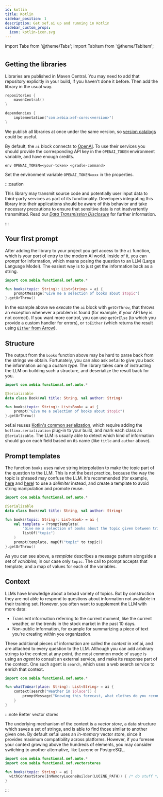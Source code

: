 ```yaml
---
id: kotlin
title: Kotlin
sidebar_position: 1
description: Get xef.ai up and running in Kotlin
sidebar_custom_props:
  icon: kotlin-icon.svg
---
```


import Tabs from '@theme/Tabs';
import TabItem from '@theme/TabItem';

# <decorated-text icon="kotlin-icon.svg" title="Quickstart - Kotlin" />

## Getting the libraries

Libraries are published in Maven Central. You may need to  add that repository explicitly
in your build, if you haven't done it before. Then add the library in the usual way.

```kotlin
repositories {
    mavenCentral()
}

dependencies {
    implementation("com.xebia:xef-core:<version>")
}
```

We publish all libraries at once under the same version, so
[version catalogs](https://docs.gradle.org/current/userguide/platforms.html#sec:sharing-catalogs)
could be useful.

By default, the `ai` block connects to [OpenAI](https://platform.openai.com/).
To use their services you should provide the corresponding API key in the `OPENAI_TOKEN`
environment variable, and have enough credits.

<Tabs>
  <TabItem value="gradle" label="Gradle" default>

```shell
env OPENAI_TOKEN=<your-token> <gradle-command>
```

  </TabItem>
  <TabItem value="intellij" label="IntelliJ">

Set the environment variable `OPENAI_TOKEN=xxx` in the properties.

  </TabItem>
</Tabs>

:::caution

This library may transmit source code and potentially user input data to third-party services as part of its functionality.
Developers integrating this library into their applications should be aware of this behavior and take necessary precautions to ensure that sensitive data is not inadvertently transmitted.
Read our [_Data Transmission Disclosure_](https://github.com/xebia-functional/xef#%EF%B8%8F-data-transmission-disclosure) for further information.

:::

## Your first prompt

After adding the library to your project
you get access to the `ai` function, which is your port of entry to the modern AI world.
Inside of it, you can _prompt_ for information, which means posing the question to an LLM
(Large Language Model). The easiest way is to just get the information back as a string.

```kotlin
import com.xebia.functional.xef.auto.*

fun books(topic: String): List<String> = ai {
    promptMessage("Give me a selection of books about $topic")
}.getOrThrow()
```

In the example above we _execute_ the `ai` block with `getOrThrow`, that throws an exception
whenever a problem is found (for example, if your API key is not correct). If you want more
control, you can use `getOrElse` (to which you provide a custom handler for errors), or
`toEither` (which returns the result using 
[`Either` from Arrow](https://arrow-kt.io/learn/typed-errors/either-and-ior/)).

## Structure

The output from the `books` function above may be hard to parse back from the
strings we obtain. Fortunately, you can also ask xef.ai to give you back the information
using a _custom type_. The library takes care of instructing the LLM on building such
a structure, and deserialize the result back for you.

```kotlin
import com.xebia.functional.xef.auto.*

@Serializable
data class Book(val title: String, val author: String)

fun books(topic: String): List<Book> = ai {
    prompt("Give me a selection of books about $topic")
}.getOrThrow()
```

xef.ai reuses [Kotlin's common serialization](https://kotlinlang.org/docs/serialization.html),
which require adding the `kotlinx.serialization` plug-in to your build, and mark each
class as `@Serializable`. The LLM is usually able to detect which kind of information should
go on each field based on its name (like `title` and `author` above).

## Prompt templates

The function `books` uses naive string interpolation to make the topic part of the question
to the LLM. This is not the best practice, because the way the topic is phrased may confuse
the LLM. It's recommended
(for example, [here](https://www.deeplearning.ai/short-courses/chatgpt-prompt-engineering-for-developers/)
and [here](https://learnprompting.org/docs/intro)) to use a _delimiter_ instead, and create a 
template to avoid string manipulation and promote reuse.

```kotlin
import com.xebia.functional.xef.auto.*

@Serializable
data class Book(val title: String, val author: String)

fun books(topic: String): List<Book> = ai {
    val template = PromptTemplate(
        "Give me a selection of books about the topic given between triple backticks: ```{topic}```",
        listOf("topic")
    )
    prompt(template, mapOf("topic" to topic))
}.getOrThrow()
```

As you can see above, a _template_ describes a message pattern alongside a set of _variables_;
in our case only `topic`. The call to prompt accepts that template, and a map of values for
each of the variables.

## Context

LLMs have knowledge about a broad variety of topics. But by construction they are not able
to respond to questions about information not available in their training set. However, you
often want to supplement the LLM with more data:
- Transient information referring to the current moment, like the current weather, or
  the trends in the stock market in the past 10 days.
- Non-public information, for example for summarizing a piece of text you're creating
  within you organization.

These additional pieces of information are called the _context_ in xef.ai, and are attached
to every question to the LLM. Although you can add arbitrary strings to the context at any
point, the most common mode of usage is using an _agent_ to consult an external service,
and make its response part of the context. One such agent is `search`, which uses a web
search service to enrich that context.

```kotlin
import com.xebia.functional.xef.auto.*

fun whatToWear(place: String): List<String> = ai {
    context(search("Weather in $place")) {
        promptMessage("Knowing this forecast, what clothes do you recommend I should wear?")
    }
}
```

:::note Better vector stores

The underlying mechanism of the context is a _vector store_, a data structure which
saves a set of strings, and is able to find those similar to another given one.
By default xef.ai uses an _in-memory_ vector store, since it provides maximum
compatibility across platforms. However, if you foresee your context growing above
the hundreds of elements, you may consider switching to another alternative, like
Lucene or PostgreSQL.

```kotlin
import com.xebia.functional.xef.auto.*
import com.xebia.functional.xef.vectorstores

fun books(topic: String) = ai {
  withContextStore(InMemoryLuceneBuilder(LUCENE_PATH)) { /* do stuff */ }
}
```

:::
